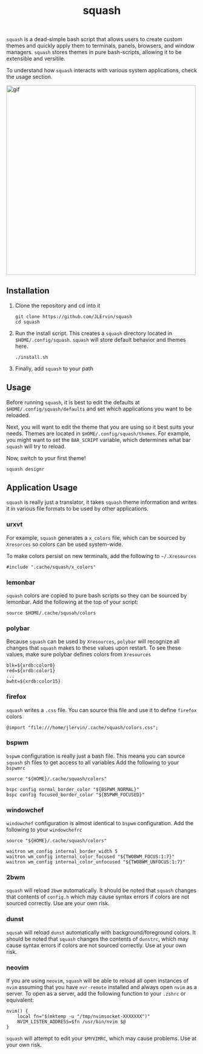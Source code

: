 <div align='center'>
    <h1>squash</h1><br>
</div>

`squash` is a dead-simple bash script that allows users to create custom themes and 
quickly apply them to terminals, panels, browsers, and window managers. `squash` stores
themes in pure bash-scripts, allowing it to be extensible and versitile. 

To understand how `squash` interacts with various system applications, check the usage section. 

<img src="https://imgur.com/zmk2y1m.gif" alt="gif" align="center" width="500px">

## Installation

1) Clone the repository and cd into it
    ```
    git clone https://github.com/JLErvin/squash
    cd squash
    ```

2) Run the install script. This creates a `squash` directory located in `$HOME/.config/squash`.
`squash` will store default behavior and themes here. 
    ```
    ./install.sh
    ```

3) Finally, add `squash` to your path

## Usage

Before running `squash`, it is best to edit the defaults at `$HOME/.config/squash/defaults`
and set which applications you want to be reloaded.

Next, you will want to edit the theme that you are using so it best suits your needs.
Themes are located in `$HOME/.config/squash/themes`. 
For example, you might want to set the `BAR_SCRIPT` variable, which determines what bar `squash` will try to reload. 

Now, switch to your first theme!

```
squash designr
```

## Application Usage

`squash` is really just a translator, it takes `squash` theme information and writes it in various file formats
to be used by other applications. 

### urxvt
For example, `squash` generates a `x_colors` file, which can be sourced by `Xresorces` so colors can be used
system-wide. 

To make colors persist on new terminals, add the following to `~/.Xresources`

```
#include ".cache/squash/x_colors"
```

### lemonbar

`squash` colors are copied to pure bash scripts so they can be sourced by lemonbar.
Add the following at the top of your script: 

```
source $HOME/.cache/squsah/colors
```

### polybar

Because `squash` can be used by `Xresources`, `polybar` will recognize all changes that `squash` makes to these values
upon restart. To see these values, make sure polybar defines colors from `Xresources`

```
blk=${xrdb:color0}
red=${xrdb:color1}
...
bwht=${xrdb:color15}
```

### firefox

`squash` writes a `.css` file. You can source this file and use it to define `firefox` colors

```
@import "file:///home/jlervin/.cache/squash/colors.css";
```

### bspwm

`bspwm` configuration is really just a bash file.
This means you can source `squash` sh files to get access to all variables
Add the following to your `bspwmrc`

```
source "${HOME}/.cache/squash/colors"

bspc config normal_border_color "${BSPWM_NORMAL}"
bspc config focused_border_color "${BSPWM_FOCUSED}"
```

### windowchef

`windowchef` configuration is almost identical to `bspwm` configuration. 
Add the following to your `windowchefrc`

```
source "${HOME}/.cache/squash/colors"

waitron wm_config internal_border_width 5 
waitron wm_config internal_color_focused "${TWOBWM_FOCUS:1:7}"
waitron wm_config internal_color_unfocused "${TWOBWM_UNFOCUS:1:7}"
```

### 2bwm

`squash` will reload `2bwm` automatically. It should be noted that `squash` changes that contents of 
`config.h` which may cause syntax errors if colors are not sourced correctly. Use are your own risk. 

### dunst

`squsah` will reload `dunst` automatically with background/foreground colors. 
It should be noted that `squash` changes the contents of `dunstrc`, which may cause syntax errors
if colors are not sourced correctly. Use at your own risk. 

### neovim

If you are using `neovim`, `squash` will be able to reload all open instances of `nvim` assuming that you
have `nvr-remote` installed and always open `nvim` as a server. To open as a server, add the following
function to your `.zshrc` or equivalent: 

```
nvim() {
    local fn="$(mktemp -u "/tmp/nvimsocket-XXXXXXX")"
    NVIM_LISTEN_ADDRESS=$fn /usr/bin/nvim $@
}
```

`squash` will attempt to edit your `$MYVIMRC`, which may cause problems. Use at your own risk.
